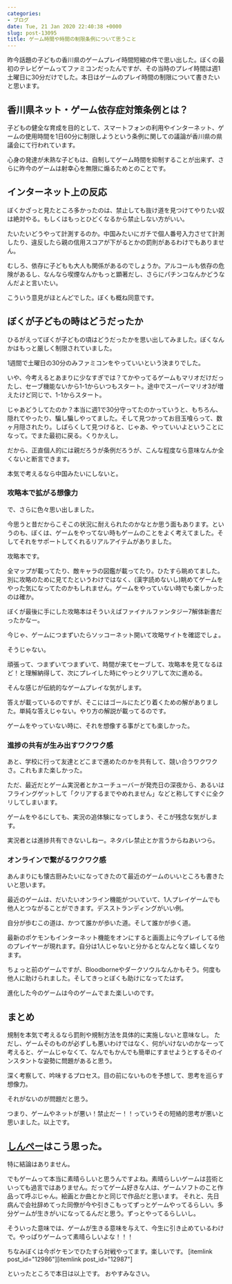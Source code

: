 ```yaml
---
categories:
- ブログ
date: Tue, 21 Jan 2020 22:40:38 +0000
slug: post-13095
title: ゲーム時間や時間の制限条例について思うこと
---
```


昨今話題の子どもの香川県のゲームプレイ時間短縮の件で思い出した。ぼくの最初のテレビゲームってファミコンだったんですが、その当時のプレイ時間は週1土曜日に30分だけでした。本日はゲームのプレイ時間の制限について書きたいと思います。

<!--more--> 

<h2>香川県ネット・ゲーム依存症対策条例とは？</h2>
子どもの健全な育成を目的として、スマートフォンの利用やインターネット、ゲームの使用時間を1日60分に制限しようという条例に関しての議論が香川県の県議会にて行われています。

心身の発達が未熟な子どもは、自制してゲーム時間を抑制することが出来ず、さらに昨今のゲームは射幸心を無限に煽るためとのことです。

<h2>インターネット上の反応</h2>
ぼくかざっと見たところ多かったのは、禁止しても抜け道を見つけてやりたい奴は絶対やる。もしくはもっとひどくなるから禁止しない方がいい。

たいたいどうやって計測するのか。中国みたいにガチで個人番号入力させて計測したり、違反したら親の信用スコアが下がるとかの罰則があるわけでもありません。

むしろ、依存に子どもも大人も関係があるのでしょうか。アルコールも依存の危険があるし、なんなら喫煙なんかもっと顕著だし、さらにパチンコなんかどうなんだよと言いたい。

こういう意見がほとんどでした。ぼくも概ね同意です。

<h2>ぼくが子どもの時はどうだったか</h2>
ひるがえってぼくが子どもの頃はどうだったかを思い出してみました。ぼくなんかはもっと厳しく制限されていました。

1週間で土曜日の30分のみファミコンをやっていいという決まりでした。

いや、今考えるとあまりに少なすぎでは？てかやってるゲームもマリオだけだったし、セーブ機能ないから1-1からいつもスタート。途中でスーパーマリオ3が増えたけど同じで、1-1からスタート。

じゃあどうしてたのか？本当に週1で30分守ってたのかっていうと、もちろん、隠れてやったり、騙し騙しやってました。そして見つかってお目玉喰らって、数ヶ月隠されたり。しばらくして見つけると、じゃあ、やっていいよということになって。でまた最初に戻る。くりかえし。

だから、正直個人的には親だろうが条例だろうが、こんな程度なら意味なんか全くないと断言できます。

本気で考えるなら中国みたいにしないと。

<h3>攻略本で拡がる想像力</h3>

で、さらに色々思い出しました。

今思うと昔だからこそこの状況に耐えられたのかなとか思う面もあります。というのも、ぼくは、ゲームをやってない時もゲームのことをよく考えてました。そしてそれをサポートしてくれるリアルアイテムがありました。

攻略本です。

全マップが載ってたり、敵キャラの図鑑が載ってたり。ひたすら眺めてました。別に攻略のために見てたというわけではなく、(漢字読めないし)眺めてゲームをやった気になってたのかもしれません。ゲームをやっていない時でも楽しかったのは確か。

ぼくが最後に手にした攻略本はそういえばファイナルファンタジー7解体新書だったかなー。

今じゃ、ゲームにつまずいたらソッコーネット開いて攻略サイトを確認でしょ。

そうじゃない。

頑張って、つまずいてつまずいて、時間が来てセーブして、攻略本を見てなるほど！と理解納得して、次にプレイした時にやっとクリアして次に進める。

そんな感じが伝統的なゲームプレイな気がします。

答えが載っているのですが、そこにはゴールにたどり着くための解がありました。単純な答えじゃない。やり方の解説が載ってるのです。

ゲームをやっていない時に、それを想像する事がとても楽しかった。

<h3>進捗の共有が生み出すワクワク感</h3>

あと、学校に行って友達とどこまで進めたのかを共有して、競い合うワクワクさ。これもまた楽しかった。

ただ、最近だとゲーム実況者とかユーチューバーが発売日の深夜から、あるいはフライングゲットして「クリアするまでやめれません」などと称してすぐに全クリしてしまいます。

ゲームをやるにしても、実況の追体験になってしまう、そこが残念な気がします。

実況者とは進捗共有できないしねー。ネタバレ禁止とか言うからねあいつら。

<h3>オンラインで繋がるワクワク感</h3>

あんまりにも懐古厨みたいになってきたのて最近のゲームのいいところも書きたいと思います。

最近のゲームは、だいたいオンライン機能がついていて、1人プレイゲームでも他人とつながることができます。デスストランディングがいい例。

自分が歩むこの道は、かつて誰かが歩いた道。そして誰かが歩く道。

最新のポケモンもインターネット機能をオンにすると画面上に今プレイしてる他のプレイヤーが現れます。自分は1人じゃないと分かるとなんとなく嬉しくなります。

ちょっと前のゲームですが、Bloodborneやダークソウルなんかもそう。何度も他人に助けられました。そしてきっとぼくも助けになってたはず。

進化した今のゲームは今のゲームでまた楽しいのです。

<h2>まとめ</h2>
規制を本気で考えるなら罰則や規制方法を具体的に実施しないと意味なし。
ただし、ゲームそのものが必ずしも悪いわけではなく、何がいけないのかなーって考えると、ゲームじゃなくて、なんでもかんでも簡単にすませようとするそのインスタントな姿勢に問題があると思う。

深く考察して、吟味するプロセス。目の前にないものを予想して、思考を巡らす想像力。

それがないのが問題だと思う。

つまり、ゲームやネットが悪い！禁止だー！！っていうその短絡的思考が悪いと思いました。以上です。

<h2><a href="https://twitter.com/s_s_p_y">しんぺー</a>はこう思った。</h2>
特に結論はありません。

でもゲームって本当に素晴らしいと思うんですよね。素晴らしいゲームは芸術といっても過言ではありません。だってゲーム好きな人は、ゲームソフトのこと作品って呼ぶじゃん。絵画とか曲とかと同じで作品だと思います。
それと、先日病んで会社辞めてった同僚が今や引きこもってずっとゲームやってるらしい。多分ゲームが生きがいになってるんだと思う。ずっとやってるらしいし。

そういった意味では、ゲームが生きる意味を与えて、今生に引き止めているわけで。やっぱりゲームって素晴らしいよな！！！

ちなみぼくは今ポケモンでひたすら対戦やってます。楽しいです。
[itemlink post_id="12986"][itemlink post_id="12987"]

といったところで本日は以上です。
おやすみなさい。